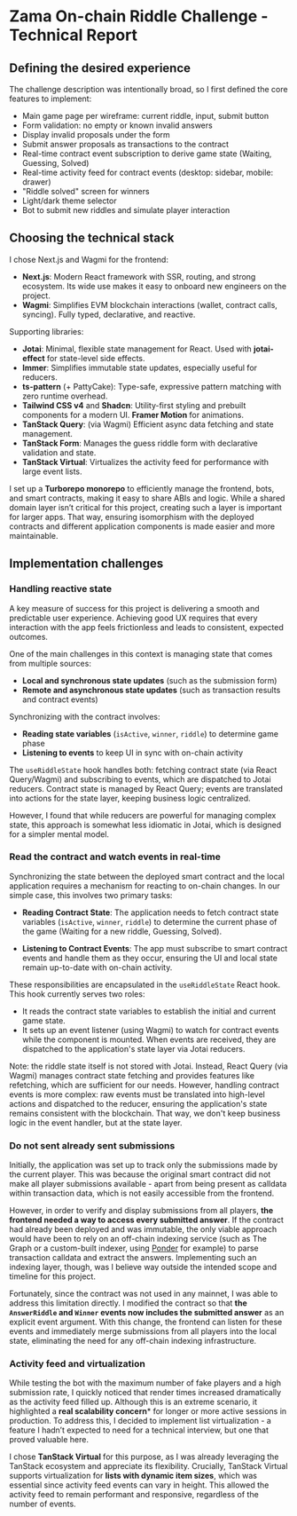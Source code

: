 # Zama On-chain Riddle Challenge - Technical Report

## Defining the desired experience

The challenge description was intentionally broad, so I first defined the core features to implement:

- Main game page per wireframe: current riddle, input, submit button
- Form validation: no empty or known invalid answers
- Display invalid proposals under the form
- Submit answer proposals as transactions to the contract
- Real-time contract event subscription to derive game state (Waiting, Guessing, Solved)
- Real-time activity feed for contract events (desktop: sidebar, mobile: drawer)
- "Riddle solved" screen for winners
- Light/dark theme selector
- Bot to submit new riddles and simulate player interaction

## Choosing the technical stack

I chose Next.js and Wagmi for the frontend:

- **Next.js**: Modern React framework with SSR, routing, and strong ecosystem. Its wide use makes it easy to onboard new engineers on the project.
- **Wagmi**: Simplifies EVM blockchain interactions (wallet, contract calls, syncing). Fully typed, declarative, and reactive.

Supporting libraries:

- **Jotai**: Minimal, flexible state management for React. Used with **jotai-effect** for state-level side effects.
- **Immer**: Simplifies immutable state updates, especially  useful for reducers.
- **ts-pattern** (+ PattyCake): Type-safe, expressive pattern matching with zero runtime overhead.
- **Tailwind CSS v4** and **Shadcn**: Utility-first styling and prebuilt components for a modern UI. **Framer Motion** for animations.
- **TanStack Query**: (via Wagmi) Efficient async data fetching and state management.
- **TanStack Form**: Manages the guess riddle form with declarative validation and state.
- **TanStack Virtual**: Virtualizes the activity feed for performance with large event lists.

I set up a **Turborepo monorepo** to efficiently manage the frontend, bots, and smart contracts, making it easy to share ABIs and logic. While a shared domain layer isn’t critical for this project, creating such a layer is important for larger apps. That way, ensuring isomorphism with the deployed contracts and different application components is made easier and more maintainable.

## Implementation challenges

### Handling reactive state

A key measure of success for this project is delivering a smooth and predictable user experience. Achieving good UX requires that every interaction with the app feels frictionless and leads to consistent, expected outcomes.

One of the main challenges in this context is managing state that comes from multiple sources:
- **Local and synchronous state updates** (such as the submission form)
- **Remote and asynchronous state updates** (such as transaction results and contract events)

Synchronizing with the contract involves:
- **Reading state variables** (`isActive`, `winner`, `riddle`) to determine game phase
- **Listening to events** to keep UI in sync with on-chain activity

The `useRiddleState` hook handles both: fetching contract state (via React Query/Wagmi) and subscribing to events, which are dispatched to Jotai reducers. Contract state is managed by React Query; events are translated into actions for the state layer, keeping business logic centralized.

  However, I found that while reducers are powerful for managing complex state, this approach is somewhat less idiomatic in Jotai, which is designed for a simpler mental model.


### Read the contract and watch events in real-time

Synchronizing the state between the deployed smart contract and the local application requires a mechanism for reacting to on-chain changes. In our simple case, this involves two primary tasks:

- **Reading Contract State**: The application needs to fetch contract state variables (`isActive`, `winner`, `riddle`) to determine the current phase of the game (Waiting for a new riddle, Guessing, Solved).

- **Listening to Contract Events**: The app must subscribe to smart contract events and handle them as they occur, ensuring the UI and local state remain up-to-date with on-chain activity.

These responsibilities are encapsulated in the `useRiddleState` React hook. This hook currently serves two roles:
- It reads the contract state variables to establish the initial and current game state.
- It sets up an event listener (using Wagmi) to watch for contract events while the component is mounted. When events are received, they are dispatched to the application's state layer via Jotai reducers.

Note: the riddle state itself is not stored with Jotai. Instead, React Query (via Wagmi) manages contract state fetching and provides features like refetching, which are sufficient for our needs. However, handling contract events is more complex: raw events must be translated into high-level actions and dispatched to the reducer, ensuring the application's state remains consistent with the blockchain. That way, we don't keep business logic in the event handler, but at the state layer.

### Do not sent already sent submissions

Initially, the application was set up to track only the submissions made by the current player. This was because the original smart contract did not make all player submissions available - apart from being present as calldata within transaction data, which is not easily accessible from the frontend.

However, in order to verify and display submissions from all players, **the frontend needed a way to access every submitted answer**. If the contract had already been deployed and was immutable, the only viable approach would have been to rely on an off-chain indexing service (such as The Graph or a custom-built indexer, using [Ponder](https://ponder.sh/) for example) to parse transaction calldata and extract the answers. Implementing such an indexing layer, though, was I believe way outside the intended scope and timeline for this project.

Fortunately, since the contract was not used in any mainnet, I was able to address this limitation directly. I modified the contract so that **the `AnswerRiddle` and `Winner` events now includes the submitted answer** as an explicit event argument. With this change, the frontend can listen for these events and immediately merge submissions from all players into the local state, eliminating the need for any off-chain indexing infrastructure.

### Activity feed and virtualization

While testing the bot with the maximum number of fake players and a high submission rate, I quickly noticed that render times increased dramatically as the activity feed filled up. Although this is an extreme scenario, it highlighted a **real scalability concern*** for longer or more active sessions in production. To address this, I decided to implement list virtualization - a feature I hadn’t expected to need for a technical interview, but one that proved valuable here.

I chose **TanStack Virtual** for this purpose, as I was already leveraging the TanStack ecosystem and appreciate its flexibility. Crucially, TanStack Virtual supports virtualization for **lists with dynamic item sizes**, which was essential since activity feed events can vary in height. This allowed the activity feed to remain performant and responsive, regardless of the number of events.
